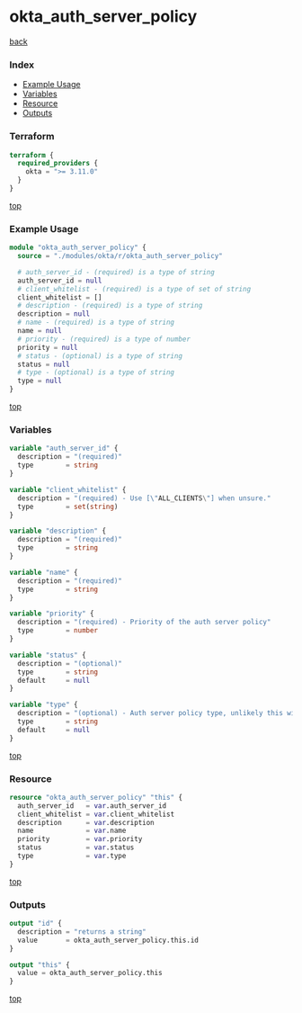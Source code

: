 # okta_auth_server_policy

[back](../okta.md)

### Index

- [Example Usage](#example-usage)
- [Variables](#variables)
- [Resource](#resource)
- [Outputs](#outputs)

### Terraform

```terraform
terraform {
  required_providers {
    okta = ">= 3.11.0"
  }
}
```

[top](#index)

### Example Usage

```terraform
module "okta_auth_server_policy" {
  source = "./modules/okta/r/okta_auth_server_policy"

  # auth_server_id - (required) is a type of string
  auth_server_id = null
  # client_whitelist - (required) is a type of set of string
  client_whitelist = []
  # description - (required) is a type of string
  description = null
  # name - (required) is a type of string
  name = null
  # priority - (required) is a type of number
  priority = null
  # status - (optional) is a type of string
  status = null
  # type - (optional) is a type of string
  type = null
}
```

[top](#index)

### Variables

```terraform
variable "auth_server_id" {
  description = "(required)"
  type        = string
}

variable "client_whitelist" {
  description = "(required) - Use [\"ALL_CLIENTS\"] when unsure."
  type        = set(string)
}

variable "description" {
  description = "(required)"
  type        = string
}

variable "name" {
  description = "(required)"
  type        = string
}

variable "priority" {
  description = "(required) - Priority of the auth server policy"
  type        = number
}

variable "status" {
  description = "(optional)"
  type        = string
  default     = null
}

variable "type" {
  description = "(optional) - Auth server policy type, unlikely this will be anything other then the default"
  type        = string
  default     = null
}
```

[top](#index)

### Resource

```terraform
resource "okta_auth_server_policy" "this" {
  auth_server_id   = var.auth_server_id
  client_whitelist = var.client_whitelist
  description      = var.description
  name             = var.name
  priority         = var.priority
  status           = var.status
  type             = var.type
}
```

[top](#index)

### Outputs

```terraform
output "id" {
  description = "returns a string"
  value       = okta_auth_server_policy.this.id
}

output "this" {
  value = okta_auth_server_policy.this
}
```

[top](#index)